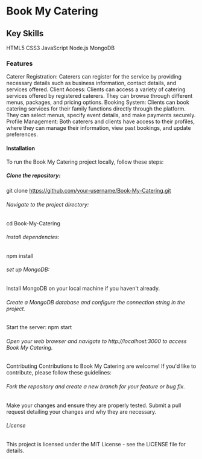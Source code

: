 # Book My Catering


## Key Skills
HTML5
CSS3
JavaScript
Node.js
MongoDB


### Features
Caterer Registration: Caterers can register for the service by providing necessary details such as business information, contact details, and services offered.
Client Access: Clients can access a variety of catering services offered by registered caterers. They can browse through different menus, packages, and pricing options.
Booking System: Clients can book catering services for their family functions directly through the platform. They can select menus, specify event details, and make payments securely.
Profile Management: Both caterers and clients have access to their profiles, where they can manage their information, view past bookings, and update preferences.


#### Installation
To run the Book My Catering project locally, follow these steps:

##### Clone the repository:

git clone https://github.com/your-username/Book-My-Catering.git

###### Navigate to the project directory:
cd Book-My-Catering


###### Install dependencies:
npm install


###### set up MongoDB:
Install MongoDB on your local machine if you haven't already.

###### Create a MongoDB database and configure the connection string in the project.
Start the server:
npm start


###### Open your web browser and navigate to http://localhost:3000 to access Book My Catering.
Contributing 
Contributions to Book My Catering are welcome! If you'd like to contribute, please follow these guidelines:

###### Fork the repository and create a new branch for your feature or bug fix.
Make your changes and ensure they are properly tested.
Submit a pull request detailing your changes and why they are necessary.


###### License
This project is licensed under the MIT License - see the LICENSE file for details.
